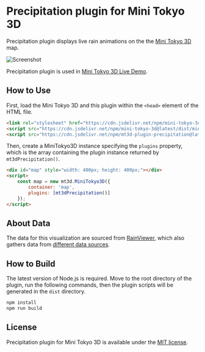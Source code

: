 # Precipitation plugin for Mini Tokyo 3D

Precipitation plugin displays live rain animations on the the [Mini Tokyo 3D](https://minitokyo3d.com) map.

![Screenshot](https://nagix.github.io/mt3d-plugin-precipitation/screenshot1.jpg)

Precipitation plugin is used in [Mini Tokyo 3D Live Demo](https://minitokyo3d.com).

## How to Use

First, load the Mini Tokyo 3D and this plugin within the `<head>` element of the HTML file.

```html
<link rel="stylesheet" href="https://cdn.jsdelivr.net/npm/mini-tokyo-3d@latest/dist/mini-tokyo-3d.min.css" />
<script src="https://cdn.jsdelivr.net/npm/mini-tokyo-3d@latest/dist/mini-tokyo-3d.min.js"></script>
<script src="https://cdn.jsdelivr.net/npm/mt3d-plugin-precipitation@latest/dist/mt3d-plugin-precipitation.min.js"></script>
```

Then, create a MiniTokyo3D instance specifying the `plugins` property, which is the array containing the plugin instance returned by `mt3dPrecipitation()`.

```html
<div id="map" style="width: 400px; height: 400px;"></div>
<script>
    const map = new mt3d.MiniTokyo3D({
        container: 'map',
        plugins: [mt3dPrecipitation()]
    });
</script>
```

## About Data

The data for this visualization are sourced from [RainViewer](https://www.rainviewer.com), which also gathers data from [different data sources](https://www.rainviewer.com/sources.html).

## How to Build

The latest version of Node.js is required. Move to the root directory of the plugin, run the following commands, then the plugin scripts will be generated in the `dist` directory.
```bash
npm install
npm run build
```

## License

Precipitation plugin for Mini Tokyo 3D is available under the [MIT license](https://opensource.org/licenses/MIT).
